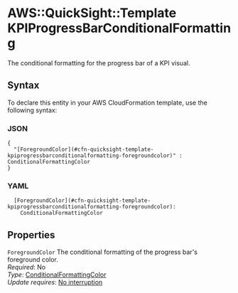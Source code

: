 # AWS::QuickSight::Template KPIProgressBarConditionalFormatting<a name="aws-properties-quicksight-template-kpiprogressbarconditionalformatting"></a>

The conditional formatting for the progress bar of a KPI visual\.

## Syntax<a name="aws-properties-quicksight-template-kpiprogressbarconditionalformatting-syntax"></a>

To declare this entity in your AWS CloudFormation template, use the following syntax:

### JSON<a name="aws-properties-quicksight-template-kpiprogressbarconditionalformatting-syntax.json"></a>

```
{
  "[ForegroundColor](#cfn-quicksight-template-kpiprogressbarconditionalformatting-foregroundcolor)" : ConditionalFormattingColor
}
```

### YAML<a name="aws-properties-quicksight-template-kpiprogressbarconditionalformatting-syntax.yaml"></a>

```
  [ForegroundColor](#cfn-quicksight-template-kpiprogressbarconditionalformatting-foregroundcolor): 
    ConditionalFormattingColor
```

## Properties<a name="aws-properties-quicksight-template-kpiprogressbarconditionalformatting-properties"></a>

`ForegroundColor`  <a name="cfn-quicksight-template-kpiprogressbarconditionalformatting-foregroundcolor"></a>
The conditional formatting of the progress bar's foreground color\.  
*Required*: No  
*Type*: [ConditionalFormattingColor](aws-properties-quicksight-template-conditionalformattingcolor.md)  
*Update requires*: [No interruption](https://docs.aws.amazon.com/AWSCloudFormation/latest/UserGuide/using-cfn-updating-stacks-update-behaviors.html#update-no-interrupt)